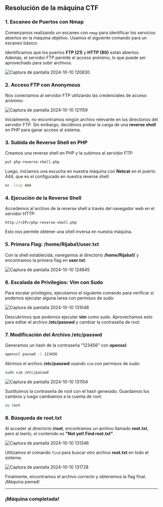 ## Resolución de la máquina CTF

### 1. **Escaneo de Puertos con Nmap**
Comenzamos realizando un escaneo con `nmap` para identificar los servicios abiertos en la máquina objetivo. Usamos el siguiente comando para un escaneo básico:

Identificamos que los puertos **FTP (21)** y **HTTP (80)** están abiertos. Además, el servidor FTP permite el acceso anónimo, lo que puede ser aprovechado para subir archivos.

![Captura de pantalla 2024-10-10 120830](https://github.com/user-attachments/assets/ddb78279-337d-486c-a730-26aff86776a4)


### 2. **Acceso FTP con Anonymous**
Nos conectamos al servidor FTP utilizando las credenciales de acceso anónimo:

![Captura de pantalla 2024-10-10 121159](https://github.com/user-attachments/assets/07043543-7666-48ab-bd76-5f658024427c)

Inicialmente, no encontramos ningún archivo relevante en los directorios del servidor FTP. Sin embargo, decidimos probar la carga de una **reverse shell** en PHP para ganar acceso al sistema.

### 3. **Subida de Reverse Shell en PHP**
Creamos una reverse shell en PHP y la subimos al servidor FTP:

```bash
put php-reverse-shell.php
```

Luego, iniciamos una escucha en nuestra máquina con **Netcat** en el puerto 444, que es el configurado en nuestra reverse shell:

```bash
nc -lnvp 444
```

### 4. **Ejecución de la Reverse Shell**
Accedemos al archivo de la reverse shell a través del navegador web en el servidor HTTP:

```
http://<IP>/php-reverse-shell.php
```

Esto nos permite obtener una shell inversa en nuestra máquina.

### 5. **Primera Flag: /home/Rijaba1/user.txt**
Con la shell establecida, navegamos al directorio **/home/Rijaba1/** y encontramos la primera flag en **user.txt**:

![Captura de pantalla 2024-10-10 124845](https://github.com/user-attachments/assets/81e72556-f604-4593-a7bf-8848d8b450c0)

### 6. **Escalada de Privilegios: Vim con Sudo**
Para escalar privilegios, ejecutamos el siguiente comando para verificar si podemos ejecutar alguna tarea con permisos de sudo:

![Captura de pantalla 2024-10-10 131048](https://github.com/user-attachments/assets/1332c799-c290-42bb-8120-17d5b5dcba12)


Descubrimos que podemos ejecutar **vim** como sudo. Aprovechamos esto para editar el archivo **/etc/passwd** y cambiar la contraseña de root.

### 7. **Modificación del Archivo /etc/passwd**
Generamos un hash de la contraseña "123456" con **openssl**:

```bash
openssl passwd -1 123456
```

Abrimos el archivo **/etc/passwd** usando `vim` con permisos de sudo:

```bash
sudo vim /etc/passwd
```

![Captura de pantalla 2024-10-10 131104](https://github.com/user-attachments/assets/eb0843df-35fc-4be9-8d92-056b0f082dfd)


Sustituimos la contraseña de root con el hash generado. Guardamos los cambios y luego cambiamos a la cuenta de root:

```bash
su root
```

### 8. **Búsqueda de root.txt**
Al acceder al directorio **/root**, encontramos un archivo llamado **root.txt**, pero al leerlo, el contenido es **"Not yet! Find root.txt"**.

![Captura de pantalla 2024-10-10 131346](https://github.com/user-attachments/assets/3113d0e1-3ca5-4590-9a99-66999d5a14da)


Utilizamos el comando `find` para buscar otro archivo **root.txt** en todo el sistema:

![Captura de pantalla 2024-10-10 131728](https://github.com/user-attachments/assets/af09fdf1-4fdc-4080-a1f8-f22a03700179)


Finalmente, encontramos el archivo correcto y obtenemos la flag final. ¡Máquina pwned!

---

### ¡Máquina completada!
